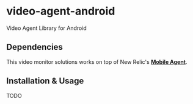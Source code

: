 # video-agent-android
Video Agent Library for Android

## Dependencies
This video monitor solutions works on top of New Relic's **[Mobile Agent](https://docs.newrelic.com/docs/mobile-monitoring/new-relic-mobile-android/get-started/introduction-new-relic-mobile-androids)**.

## Installation & Usage
TODO

